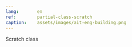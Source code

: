 ```yaml
---
lang:       en
ref:        partial-class-scratch
caption:    assets/images/ait-eng-building.png
---
```


Scratch class
